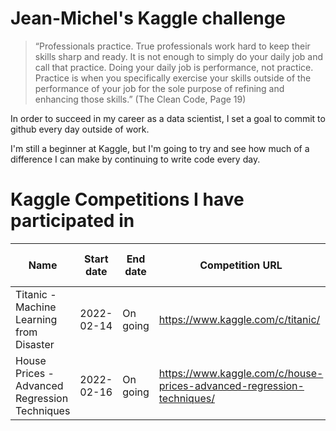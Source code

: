 # Jean-Michel's Kaggle challenge
>“Professionals practice. True professionals work hard to keep their skills sharp and ready. It is not enough to simply do your daily job and call that practice. Doing your daily job is performance, not practice. Practice is when you specifically exercise your skills outside of the performance of your job for the sole purpose of refining and enhancing those skills.” (The Clean Code, Page 19)

In order to succeed in my career as a data scientist, I set a goal to commit to github every day outside of work.

I'm still a beginner at Kaggle, but I'm going to try and see how much of a difference I can make by continuing to write code every day.

# Kaggle Competitions I have participated in
|  Name  |  Start date | End date |Competition URL  | Code URL | Best public score |
| ---- | ---- | ---- | ---- | ---- | ---- | 
|  Titanic - Machine Learning from Disaster  | 2022-02-14 | On going |  https://www.kaggle.com/c/titanic/ | https://github.com/JeanMichelBereder/Kaggle/blob/main/kaggle-titanic.ipynb| 0.71770 (accuracy) |
|  House Prices - Advanced Regression Techniques  | 2022-02-16 | On going | https://www.kaggle.com/c/house-prices-advanced-regression-techniques/ | https://github.com/JeanMichelBereder/Kaggle/blob/main/kaggle-house-prices.ipynb | 0.18744 (RMSE) |
